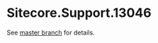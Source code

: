 # Sitecore.Support.13046

See [master branch](https://github.com/sitecoresupport/Sitecore.Support.13046) for details.